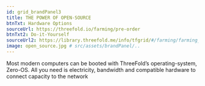 ```yaml
---
id: grid_brandPanel3
title: THE POWER OF OPEN-SOURCE 
btnTxt: Hardware Options
sourceUrl: https://threefold.io/farming/pre-order
btnTxt2: Do-it-Yourself
sourceUrl2: https://library.threefold.me/info/tfgrid/#/farming/farming_manual
image: open_source.jpg # src/assets/brandPanel/..
---
```

Most modern computers can be booted with ThreeFold’s operating-system, Zero-OS. All you need is electricity, bandwidth and compatible hardware to connect capacity to the network
